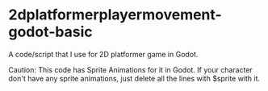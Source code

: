 # 2dplatformerplayermovement-godot-basic
A code/script that I use for 2D platformer game in Godot.

Caution: This code has Sprite Animations for it in Godot. If your character don't have any sprite animations, just delete all the lines with $sprite with it.
